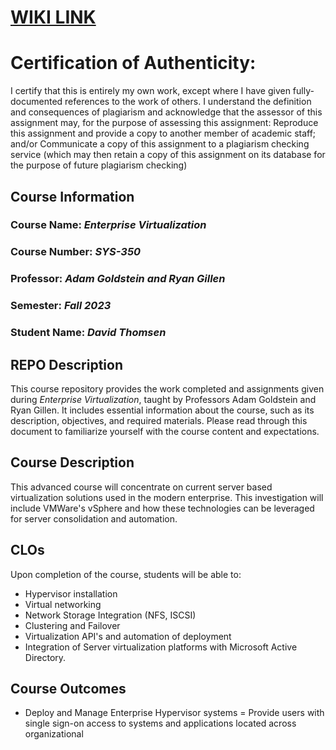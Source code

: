 # [WIKI LINK](https://github.com/dthomsen116/SYS-350/wiki) 

# Certification of Authenticity:
I certify that this is entirely my own work, except where I have given
fully-documented references to the work of others. I understand the definition
and consequences of plagiarism and acknowledge that the assessor of this
assignment may, for the purpose of assessing this assignment:
Reproduce this assignment and provide a copy to another member of academic staff; and/or Communicate a copy of this assignment to a plagiarism checking service (which may then retain a copy of this assignment on its database for the purpose of future plagiarism checking)

## Course Information

### Course Name: _Enterprise Virtualization_
### Course Number: _SYS-350_
### Professor: _Adam Goldstein and Ryan Gillen_
### Semester: _Fall 2023_
### Student Name: _David Thomsen_


## REPO Description

This course repository provides the work completed and assignments given during _Enterprise Virtualization_, taught by Professors Adam Goldstein and Ryan Gillen. It includes essential information about the course, such as its description, objectives, and required materials. Please read through this document to familiarize yourself with the course content and expectations.

## Course Description

This advanced course will concentrate on current server based virtualization solutions used in the modern enterprise.  This investigation will include VMWare's vSphere and how these technologies can be leveraged for server consolidation and automation. 


## CLOs

Upon completion of the course, students will be able to:
- Hypervisor installation 
- Virtual networking 
- Network Storage Integration (NFS, ISCSI) 
- Clustering and Failover 
- Virtualization API's and automation of deployment 
- Integration of Server virtualization platforms with Microsoft Active Directory. 

## Course Outcomes
- Deploy and Manage Enterprise Hypervisor systems 
= Provide users with single sign-on access to systems and applications located across organizational 

